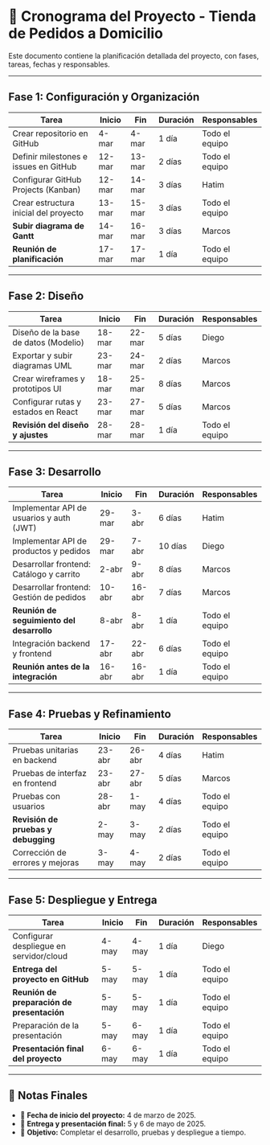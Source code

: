 # 📅 Cronograma del Proyecto - Tienda de Pedidos a Domicilio

Este documento contiene la planificación detallada del proyecto, con fases, tareas, fechas y responsables.

---

## **Fase 1: Configuración y Organización**
| **Tarea** | **Inicio** | **Fin** | **Duración** | **Responsables** |
|-----------|-----------|---------|-------------|----------------|
| Crear repositorio en GitHub | 4-mar | 4-mar | 1 día | Todo el equipo |
| Definir milestones e issues en GitHub | 12-mar | 13-mar | 2 días | Todo el equipo |
| Configurar GitHub Projects (Kanban) | 12-mar | 14-mar | 3 días | Hatim |
| Crear estructura inicial del proyecto | 13-mar | 15-mar | 3 días | Todo el equipo |
| **Subir diagrama de Gantt** | 14-mar | 16-mar | 3 días | Marcos |
| **Reunión de planificación** | 17-mar | 17-mar | 1 día | Todo el equipo |

---

## **Fase 2: Diseño**
| **Tarea** | **Inicio** | **Fin** | **Duración** | **Responsables** |
|-----------|-----------|---------|-------------|----------------|
| Diseño de la base de datos (Modelio) | 18-mar | 22-mar | 5 días | Diego |
| Exportar y subir diagramas UML | 23-mar | 24-mar | 2 días | Marcos |
| Crear wireframes y prototipos UI | 18-mar | 25-mar | 8 días | Marcos |
| Configurar rutas y estados en React | 23-mar | 27-mar | 5 días | Marcos |
| **Revisión del diseño y ajustes** | 28-mar | 28-mar | 1 día | Todo el equipo |

---

## **Fase 3: Desarrollo**
| **Tarea** | **Inicio** | **Fin** | **Duración** | **Responsables** |
|-----------|-----------|---------|-------------|----------------|
| Implementar API de usuarios y auth (JWT) | 29-mar | 3-abr | 6 días | Hatim |
| Implementar API de productos y pedidos | 29-mar | 7-abr | 10 días | Diego |
| Desarrollar frontend: Catálogo y carrito | 2-abr | 9-abr | 8 días | Marcos |
| Desarrollar frontend: Gestión de pedidos | 10-abr | 16-abr | 7 días | Marcos |
| **Reunión de seguimiento del desarrollo** | 8-abr | 8-abr | 1 día | Todo el equipo |
| Integración backend y frontend | 17-abr | 22-abr | 6 días | Todo el equipo |
| **Reunión antes de la integración** | 16-abr | 16-abr | 1 día | Todo el equipo |

---

## **Fase 4: Pruebas y Refinamiento**
| **Tarea** | **Inicio** | **Fin** | **Duración** | **Responsables** |
|-----------|-----------|---------|-------------|----------------|
| Pruebas unitarias en backend | 23-abr | 26-abr | 4 días | Hatim |
| Pruebas de interfaz en frontend | 23-abr | 27-abr | 5 días | Marcos |
| Pruebas con usuarios | 28-abr | 1-may | 4 días | Todo el equipo |
| **Revisión de pruebas y debugging** | 2-may | 3-may | 2 días | Todo el equipo |
| Corrección de errores y mejoras | 3-may | 4-may | 2 días | Todo el equipo |

---

## **Fase 5: Despliegue y Entrega**
| **Tarea** | **Inicio** | **Fin** | **Duración** | **Responsables** |
|-----------|-----------|---------|-------------|----------------|
| Configurar despliegue en servidor/cloud | 4-may | 4-may | 1 día | Diego |
| **Entrega del proyecto en GitHub** | 5-may | 5-may | 1 día | Todo el equipo |
| **Reunión de preparación de presentación** | 5-may | 5-may | 1 día | Todo el equipo |
| Preparación de la presentación | 5-may | 6-may | 1 día | Todo el equipo |
| **Presentación final del proyecto** | 6-may | 6-may | 1 día | Todo el equipo |

---

## 📌 **Notas Finales**
- 📅 **Fecha de inicio del proyecto:** 4 de marzo de 2025.
- 🎯 **Entrega y presentación final:** 5 y 6 de mayo de 2025.
- 🚀 **Objetivo:** Completar el desarrollo, pruebas y despliegue a tiempo.
